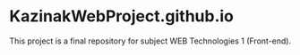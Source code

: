 # KazinakWebProject.github.io
This project is a final repository for subject WEB Technologies 1 (Front-end). 

